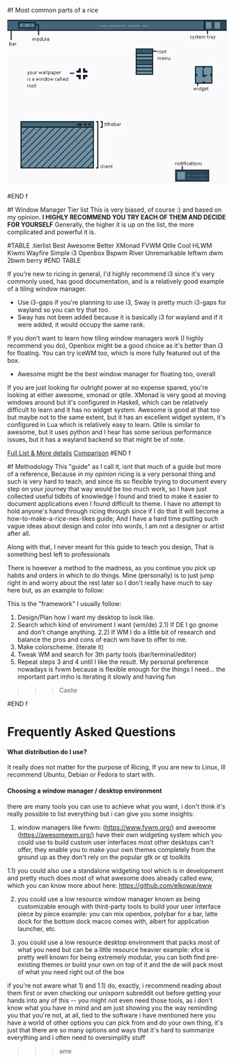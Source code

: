 <!-- DUMPING GROUND FOR STUFF FROM HERE AND THERE -->

#f Most common parts of a rice

<img class="pxl-art" alt="illustration" src="embed/ricing-guide.webp" />

#END f

#f Window Manager Tier list
This is very biased, of course :)
and based on my opinion.
**I HIGHLY RECOMMEND YOU TRY EACH OF THEM AND DECIDE FOR YOURSELF**
Generally, the higher it is up on the list, the more complicated and powerful it is.

#TABLE	.tierlist 
Best	Awesome	
Better	XMonad	FVWM	Qtile
Cool	HLWM	Kiwmi	Wayfire
Simple	i3	Openbox	Bspwm	River
Unremarkable	leftwm	dwm	2bwm	berry
#END TABLE

If you're new to ricing in general, I'd highly recommend i3 since it's very commonly used, has good documentation, and is a relatively good example of a tiling window manager.
* Use i3-gaps if you're planning to use i3, Sway is pretty much i3-gaps for wayland so you can try that too.
* Sway has not been added because it is basically i3 for wayland and if it were added, it would occupy the same rank.

If you don't want to learn how tiling window managers work (I highly recommend you do), Openbox might be a good choice as it's better than i3 for floating.
You can try iceWM too, which is more fully featured out of the box.
* Awesome might be the best window manager for floating too, overall

If you are just looking for outright power at no expense spared, you're looking at either awesome, xmonad or qtile.
XMonad is very good at moving windows around but it's configured in Haskell, which can be relatively difficult to learn and it has no widget system.
Awesome is good at that too but maybe not to the same extent, but it has an excellent widget system, it's configured in Lua which is relatively easy to learn.
Qtile is similar to awesome, but it uses python and I hear has some serious performance issues, but it has a wayland backend so that might be of note.

[Full List & More details](https://wiki.archlinux.org/title/Window_manager#List_of_window_managers)
[Comparison](https://wiki.archlinux.org/title/Comparison_of_tiling_window_managers)
#END f

#f Methodology
This "guide" as I call it, isnt that much of a guide but more of a reference, Because *in my opinion* ricing is a very personal thing and such is very hard to teach,
and since its so flexible trying to document every step on your journey that way would be too much work, so I have just collected useful tidbits of knowledge I found
and tried to make it easier to document applications even I found difficult to theme. I have no attempt to hold anyone's hand through ricing through since if I do that
It will become a how-to-make-a-rice-nes-likes guide; And I have a hard time putting such vague ideas about design and color into words, I am not a designer or artist after all.

Along with that, I never meant for this guide to teach you design, That is something best left to professionals

There is however a method to the madness, as you continue you pick up habits and orders in which to do things. Mine (personally) is to just jump right in and worry about the rest later
so I don't really have much to say here but, as an example to follow:

>>>
This is the "framework" I usually follow:
1) Design/Plan how I want my desktop to look like.
2) Search which kind of enviroment I want (wm/de)
  2.1) If DE I go gnome and don't change anything.
  2.2) If WM I do a little bit of research and balance the pros and cons of each wm have to offer to me.
3) Make colorscheme. (iterate it)
4) Tweak WM and search for 3th party tools (bar/terminal/editor)
5) Repeat steps 3 and 4 until I like the result.
My personal preference nowadays is fvwm because is flexible enough for the things I need... the important part imho is iterating it slowly and having fun 
>>> Caelie

#END f

# Frequently Asked Questions

#### What distribution do I use?
It really does not matter for the purpose of Ricing, If you are new to Linux,
Ill recommend Ubuntu, Debian or Fedora to start with.

<!-- #### What do people use? -->
<!-- See these [graphs](/out/ricing/graphs/index.html) I made -->

#### Choosing a window manager / desktop environment
>>>
there are many tools you can use to achieve what you want, i don't think it's really possible to list everything but i can give you some insights:

1) window managers like fvwm: (https://www.fvwm.org/) and awesome (https://awesomewm.org/) have their own widgeting system which you could use to build custom user interfaces most other desktops can't offer, they enable you to make your own themes completely from the ground up as they don't rely on the popular gtk or qt toolkits

1.1) you could also use a standalone widgeting tool which is in development and pretty much does most of what awesome does already called eww, which you can know more about here: https://github.com/elkowar/eww

2) you could use a low resource window manager known as being customizable enough with third-party tools to build  your user interface piece by piece
example: you can mix openbox, polybar for a bar, latte dock for the bottom dock macos comes with, albert for application launcher, etc.

3) you could use a low resource desktop environment that packs most of what you need but can be a little resource heavier
example: xfce is pretty well known for being extremely modular, you can both find pre-existing themes or build your own on top of it and the de will pack most of what you need right out of the box

if you're not aware what 1) and 1.1) do, exactly, i recommend reading about them first or even checking our unixporn subreddit out before getting your hands into any of this -- you might not even need those tools, as i don't know what you have in mind and am just showing you the way
reminding you that you're not, at all, tied to the software i have mentioned here
you have a world of other options you can pick from and do your own thing, it's just that there are so many options and ways that it's hard to summarize everything and i often need to oversimplify stuff

>>>ame
